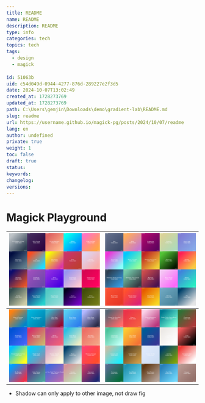 ```yaml
---
title: README
name: README
description: README
type: info
categories: tech
topics: tech
tags: 
  - design
  - magick

id: 51063b
uid: c54d049d-0944-4277-876d-289227e2f3d5
date: 2024-10-07T13:02:49
created_at: 1728273769
updated_at: 1728273769
path: C:\Users\gemjin\Downloads\demo\gradient-lab\README.md
slug: readme
url: https://username.github.io/magick-pg/posts/2024/10/07/readme
lang: en
author: undefined
private: true
weight: 1
toc: false
draft: true
status: 
keywords: 
changelog: 
versions: 
---
```


# Magick Playground

![alt](images/gradient/sample20-200x/sample20-200x-0.png)|![alt](images/gradient/sample20-200x/sample20-200x-1.png)
-|-
![alt](images/gradient/sample20-200x/sample20-200x-2.png)|![alt](images/gradient/sample20-200x/sample20-200x-3.png)

- Shadow can only apply to other image, not draw fig